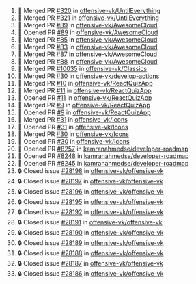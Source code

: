 <!--START_SECTION:activity-->
1. 🎉 Merged PR [#320](https://github.com/offensive-vk/UntilEverything/pull/320) in [offensive-vk/UntilEverything](https://github.com/offensive-vk/UntilEverything)
2. 🎉 Merged PR [#321](https://github.com/offensive-vk/UntilEverything/pull/321) in [offensive-vk/UntilEverything](https://github.com/offensive-vk/UntilEverything)
3. 🎉 Merged PR [#89](https://github.com/offensive-vk/AwesomeCloud/pull/89) in [offensive-vk/AwesomeCloud](https://github.com/offensive-vk/AwesomeCloud)
4. 💪 Opened PR [#89](https://github.com/offensive-vk/AwesomeCloud/pull/89) in [offensive-vk/AwesomeCloud](https://github.com/offensive-vk/AwesomeCloud)
5. 🎉 Merged PR [#85](https://github.com/offensive-vk/AwesomeCloud/pull/85) in [offensive-vk/AwesomeCloud](https://github.com/offensive-vk/AwesomeCloud)
6. 🎉 Merged PR [#83](https://github.com/offensive-vk/AwesomeCloud/pull/83) in [offensive-vk/AwesomeCloud](https://github.com/offensive-vk/AwesomeCloud)
7. 🎉 Merged PR [#87](https://github.com/offensive-vk/AwesomeCloud/pull/87) in [offensive-vk/AwesomeCloud](https://github.com/offensive-vk/AwesomeCloud)
8. 🎉 Merged PR [#88](https://github.com/offensive-vk/AwesomeCloud/pull/88) in [offensive-vk/AwesomeCloud](https://github.com/offensive-vk/AwesomeCloud)
9. 🎉 Merged PR [#10035](https://github.com/offensive-vk/Classics/pull/10035) in [offensive-vk/Classics](https://github.com/offensive-vk/Classics)
10. 🎉 Merged PR [#30](https://github.com/offensive-vk/develop-actions/pull/30) in [offensive-vk/develop-actions](https://github.com/offensive-vk/develop-actions)
11. 🎉 Merged PR [#10](https://github.com/offensive-vk/ReactQuizApp/pull/10) in [offensive-vk/ReactQuizApp](https://github.com/offensive-vk/ReactQuizApp)
12. 🎉 Merged PR [#11](https://github.com/offensive-vk/ReactQuizApp/pull/11) in [offensive-vk/ReactQuizApp](https://github.com/offensive-vk/ReactQuizApp)
13. 💪 Opened PR [#11](https://github.com/offensive-vk/ReactQuizApp/pull/11) in [offensive-vk/ReactQuizApp](https://github.com/offensive-vk/ReactQuizApp)
14. 🎉 Merged PR [#9](https://github.com/offensive-vk/ReactQuizApp/pull/9) in [offensive-vk/ReactQuizApp](https://github.com/offensive-vk/ReactQuizApp)
15. 💪 Opened PR [#9](https://github.com/offensive-vk/ReactQuizApp/pull/9) in [offensive-vk/ReactQuizApp](https://github.com/offensive-vk/ReactQuizApp)
16. 🎉 Merged PR [#31](https://github.com/offensive-vk/Icons/pull/31) in [offensive-vk/Icons](https://github.com/offensive-vk/Icons)
17. 💪 Opened PR [#31](https://github.com/offensive-vk/Icons/pull/31) in [offensive-vk/Icons](https://github.com/offensive-vk/Icons)
18. 🎉 Merged PR [#30](https://github.com/offensive-vk/Icons/pull/30) in [offensive-vk/Icons](https://github.com/offensive-vk/Icons)
19. 💪 Opened PR [#30](https://github.com/offensive-vk/Icons/pull/30) in [offensive-vk/Icons](https://github.com/offensive-vk/Icons)
20. 💪 Opened PR [#8257](https://github.com/kamranahmedse/developer-roadmap/pull/8257) in [kamranahmedse/developer-roadmap](https://github.com/kamranahmedse/developer-roadmap)
21. 💪 Opened PR [#8248](https://github.com/kamranahmedse/developer-roadmap/pull/8248) in [kamranahmedse/developer-roadmap](https://github.com/kamranahmedse/developer-roadmap)
22. 💪 Opened PR [#8245](https://github.com/kamranahmedse/developer-roadmap/pull/8245) in [kamranahmedse/developer-roadmap](https://github.com/kamranahmedse/developer-roadmap)
23. 🔒 Closed issue [#28198](https://github.com/offensive-vk/offensive-vk/issues/28198) in [offensive-vk/offensive-vk](https://github.com/offensive-vk/offensive-vk)
24. 🔒 Closed issue [#28197](https://github.com/offensive-vk/offensive-vk/issues/28197) in [offensive-vk/offensive-vk](https://github.com/offensive-vk/offensive-vk)
25. 🔒 Closed issue [#28196](https://github.com/offensive-vk/offensive-vk/issues/28196) in [offensive-vk/offensive-vk](https://github.com/offensive-vk/offensive-vk)
26. 🔒 Closed issue [#28195](https://github.com/offensive-vk/offensive-vk/issues/28195) in [offensive-vk/offensive-vk](https://github.com/offensive-vk/offensive-vk)
27. 🔒 Closed issue [#28192](https://github.com/offensive-vk/offensive-vk/issues/28192) in [offensive-vk/offensive-vk](https://github.com/offensive-vk/offensive-vk)
28. 🔒 Closed issue [#28191](https://github.com/offensive-vk/offensive-vk/issues/28191) in [offensive-vk/offensive-vk](https://github.com/offensive-vk/offensive-vk)
29. 🔒 Closed issue [#28190](https://github.com/offensive-vk/offensive-vk/issues/28190) in [offensive-vk/offensive-vk](https://github.com/offensive-vk/offensive-vk)
30. 🔒 Closed issue [#28189](https://github.com/offensive-vk/offensive-vk/issues/28189) in [offensive-vk/offensive-vk](https://github.com/offensive-vk/offensive-vk)
31. 🔒 Closed issue [#28188](https://github.com/offensive-vk/offensive-vk/issues/28188) in [offensive-vk/offensive-vk](https://github.com/offensive-vk/offensive-vk)
32. 🔒 Closed issue [#28187](https://github.com/offensive-vk/offensive-vk/issues/28187) in [offensive-vk/offensive-vk](https://github.com/offensive-vk/offensive-vk)
33. 🔒 Closed issue [#28186](https://github.com/offensive-vk/offensive-vk/issues/28186) in [offensive-vk/offensive-vk](https://github.com/offensive-vk/offensive-vk)
<!--END_SECTION:activity-->
